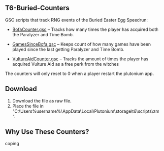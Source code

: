 ## T6-Buried-Counters

GSC scripts that track RNG events of the Buried Easter Egg Speedrun:

  - [BofaCounter.gsc](https://github.com/Krule6/T6-Buried-Counters/blob/main/BofaCounter.gsc) – Tracks how many times the player has acquired both the Paralyzer and Time Bomb.

  - [GamesSinceBofa.gsc](https://github.com/Krule6/T6-Buried-Counters/blob/main/GamesSinceBofa.gsc) – Keeps count of how many games have been played since the last getting Paralyzer and Time Bomb.

  - [VultureAidCounter.gsc](https://github.com/Krule6/T6-Buried-Counters/blob/main/VultureAidCounter.gsc) – Tracks the amount of times the player has acquired Vulture Aid as a free perk from the witches

The counters will only reset to 0 when a player restart the plutonium app. 

## Download

1. Download the file as raw file.
2. Place the file in "C:\Users\%username%\AppData\Local\Plutonium\storage\t6\scripts\zm".

## Why Use These Counters?

coping




